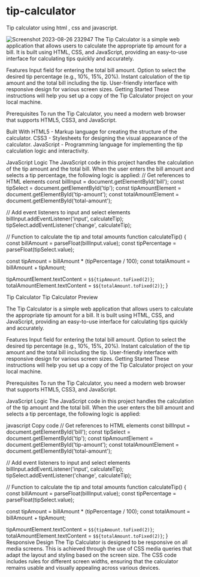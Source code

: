 # tip-calculator
Tip calculator using html , css and javascript.



![Screenshot 2023-08-26 232947](https://github.com/amaan-bhati/tip-calculator/assets/94218318/05594f5a-a33f-4859-ba4e-67df191a510a)
The Tip Calculator is a simple web application that allows users to calculate the appropriate tip amount for a bill. It is built using HTML, CSS, and JavaScript, providing an easy-to-use interface for calculating tips quickly and accurately.

Features
Input field for entering the total bill amount.
Option to select the desired tip percentage (e.g., 10%, 15%, 20%).
Instant calculation of the tip amount and the total bill including the tip.
User-friendly interface with responsive design for various screen sizes.
Getting Started
These instructions will help you set up a copy of the Tip Calculator project on your local machine.

Prerequisites
To run the Tip Calculator, you need a modern web browser that supports HTML5, CSS3, and JavaScript.

Built With
HTML5 - Markup language for creating the structure of the calculator.
CSS3 - Stylesheets for designing the visual appearance of the calculator.
JavaScript - Programming language for implementing the tip calculation logic and interactivity.

JavaScript Logic
The JavaScript code in this project handles the calculation of the tip amount and the total bill. When the user enters the bill amount and selects a tip percentage, the following logic is applied:
// Get references to HTML elements
const billInput = document.getElementById('bill');
const tipSelect = document.getElementById('tip');
const tipAmountElement = document.getElementById('tip-amount');
const totalAmountElement = document.getElementById('total-amount');

// Add event listeners to input and select elements
billInput.addEventListener('input', calculateTip);
tipSelect.addEventListener('change', calculateTip);

// Function to calculate the tip and total amounts
function calculateTip() {
  const billAmount = parseFloat(billInput.value);
  const tipPercentage = parseFloat(tipSelect.value);
  
  const tipAmount = billAmount * (tipPercentage / 100);
  const totalAmount = billAmount + tipAmount;
  
  tipAmountElement.textContent = `$${tipAmount.toFixed(2)}`;
  totalAmountElement.textContent = `$${totalAmount.toFixed(2)}`;
}


Tip Calculator
Tip Calculator Preview

The Tip Calculator is a simple web application that allows users to calculate the appropriate tip amount for a bill. It is built using HTML, CSS, and JavaScript, providing an easy-to-use interface for calculating tips quickly and accurately.

Features
Input field for entering the total bill amount.
Option to select the desired tip percentage (e.g., 10%, 15%, 20%).
Instant calculation of the tip amount and the total bill including the tip.
User-friendly interface with responsive design for various screen sizes.
Getting Started
These instructions will help you set up a copy of the Tip Calculator project on your local machine.

Prerequisites
To run the Tip Calculator, you need a modern web browser that supports HTML5, CSS3, and JavaScript.

JavaScript Logic
The JavaScript code in this project handles the calculation of the tip amount and the total bill. When the user enters the bill amount and selects a tip percentage, the following logic is applied:

javascript
Copy code
// Get references to HTML elements
const billInput = document.getElementById('bill');
const tipSelect = document.getElementById('tip');
const tipAmountElement = document.getElementById('tip-amount');
const totalAmountElement = document.getElementById('total-amount');

// Add event listeners to input and select elements
billInput.addEventListener('input', calculateTip);
tipSelect.addEventListener('change', calculateTip);

// Function to calculate the tip and total amounts
function calculateTip() {
  const billAmount = parseFloat(billInput.value);
  const tipPercentage = parseFloat(tipSelect.value);
  
  const tipAmount = billAmount * (tipPercentage / 100);
  const totalAmount = billAmount + tipAmount;
  
  tipAmountElement.textContent = `$${tipAmount.toFixed(2)}`;
  totalAmountElement.textContent = `$${totalAmount.toFixed(2)}`;
}
Responsive Design
The Tip Calculator is designed to be responsive on all media screens. This is achieved through the use of CSS media queries that adapt the layout and styling based on the screen size. The CSS code includes rules for different screen widths, ensuring that the calculator remains usable and visually appealing across various devices.
